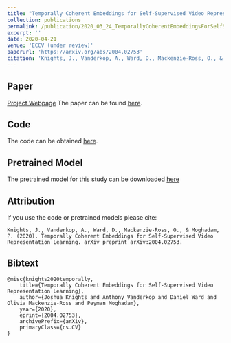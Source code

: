```yaml
---
title: "Temporally Coherent Embeddings for Self-Supervised Video Representation Learning"
collection: publications
permalink: /publication/2020_03_24_TemporallyCoherentEmbeddingsForSelfSupervisedVideoRepresentationLearning
excerpt: ''
date: 2020-04-21
venue: 'ECCV (under review)'
paperurl: 'https://arxiv.org/abs/2004.02753'
citation: 'Knights, J., Vanderkop, A., Ward, D., Mackenzie-Ross, O., & Moghadam, P. (2020). Temporally Coherent Embeddings for Self-Supervised Video Representation Learning. arXiv preprint arXiv:2004.02753.'
---
```

## Paper
[Project Webpage](https://csiro-robotics.github.io/TCE_Webpage/)
The paper can be found [here](https://arxiv.org/abs/2004.02753).

## Code
The code can be obtained [here](https://csiro-robotics.github.io/TCE).

## Pretrained Model
The pretrained model for this study can be downloaded [here](https://github.com/csiro-robotics/TCE#models)

## Attribution
If you use the code or pretrained models please cite:
```
Knights, J., Vanderkop, A., Ward, D., Mackenzie-Ross, O., & Moghadam, P. (2020). Temporally Coherent Embeddings for Self-Supervised Video Representation Learning. arXiv preprint arXiv:2004.02753.
```

## Bibtext
```
@misc{knights2020temporally,
    title={Temporally Coherent Embeddings for Self-Supervised Video Representation Learning},
    author={Joshua Knights and Anthony Vanderkop and Daniel Ward and Olivia Mackenzie-Ross and Peyman Moghadam},
    year={2020},
    eprint={2004.02753},
    archivePrefix={arXiv},
    primaryClass={cs.CV}
}
```


